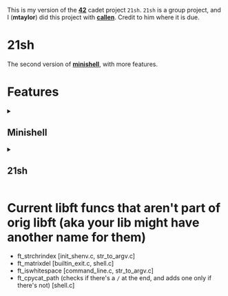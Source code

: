 This is my version of the **[42](https://www.42.us.org/)** cadet project `21sh`. `21sh` is a group project, and I (**mtaylor**) did this project with **[callen](https://github.com/MrChafeits)**. Credit to him where it is due.

# 21sh
The second version of **[minishell](https://github.com/motaylormo/minishell)**, with more features.

# Features
<details><summary><h2>Minishell</h2></summary>

* Manage the errors without using `errno`, by displaying a message adapted to the error output
* The executable are those you can find in the paths indicated in the `PATH` variable
* Deal correctly with the `PATH` and the environment
* Implement a series of builtins:
	* `echo`
	* `cd`
	* `setenv`
	* `unsetenv`
	* `env`
	* `exit`
* Implement expansion of variable references `$` and the tilde `~`
</details>

<details><summary><h2>21sh</h2></summary>

* The `C-d` (EOF) and `C-c` (`SIGINT`) keys combination features for line edition and process execution
* The `;` command line separator
* Pipes `|`
* The 4 following redirections which follow the general format of `[n]redir-op word`:

| ? | ? | ? | ?
| - | - | - | -
| Redirecting Input  | `[n]<word` | open file _word_ for reading on the specified file descriptor | 2.7.1
| Redirecting Output | `[n]>word` | create and/or open file _word_ for writing on the specified file descriptor | 2.7.2
| Appending Redirected Output | `[n]>>word` | create and/or open file _word_ for appending on the specified file descriptor | 2.7.3
| Here-Document | `[n]<<word` | redirects subsequent lines read by the shell to the input of a command | 2.7.4

* File descriptor Duplication

| ? | ? | ? | ?
| - | - | - | -
| Duplicating Input File Descriptor | `[n]<&word` | duplicate one input file descriptor from another, or close one | 2.7.5
| Duplicating Output File Descriptor | `[n]>&word` | duplicate one output file descriptor from another, or close one | 2.7.6
| Open File Descriptors for Reading and Writing | `[n]<>word` | open file that is the expansion of _word_ for reading and writing on _n_ or stdin if _n_ is unspecified | 2.7.7

[important reference](http://pubs.opengroup.org/onlinepubs/9699919799/)

### Line editing
A line editing feature using the `termcaps` library. Implement at least the following features:
* Edit the line where the cursor is located:

| ? | ? | ?
| - | - | -
| `delete` | `C-d` | forward delete character
| `backspace` | | backward delete character

* Move the cursor and be able to edit the line at a specific location:

| ? | ? | ?
| - | - | -
| `left` | | move cursor 1 character left
| `right` | | move cursor 1 character right
| `C-left` | `M-b` | move cursor 1 word left
| `C-right` | `M-f` | move cursor 1 word right
| `home` | `C-a` | move cursor to beginning of line
| `end` | `C-e` | move cursor to end of line

* Use `up` and `down` arrows to navigate through the command history which we will then be able to edit (the line, not the history)
* Cut, copy, and/or paste all or part of a line using the key sequence you prefer:

| ? | ?
| - | -
| `C-k` | cut current line from cursor position to the end of the line
| `C-w` | cut the immediately preceeding word, including any trailing whitespace.
| `C-y` | paste the current temp-buffer contents to cursor position

* Write AND edit a command over a few lines. In that case, we would love that `C-up`(`C-p`) and `C-down`(`C-n`) allow to go from one line to another in the command while remaining in the same column or otherwise the most appropriate column.
* Completely manage quotes and double quotes, even on several lines (expansions excluded).

| ? | ? | ?
| - | - | -
| Single quotes | `'` | suppress normal expansions and preserve whitespace in the enclosed string
| Double quotes | `"` | preserve whitespace and allow for variable expansion but not tilde expansion

</details>

# Current libft funcs that aren't part of orig libft (aka your lib might have another name for them)
* ft_strchrindex [init_shenv.c, str_to_argv.c]
* ft_matrixdel [builtin_exit.c, shell.c]
* ft_iswhitespace [command_line.c, str_to_argv.c]
* ft_cpycat_path (checks if there's a `/` at the end, and adds one only if there's not) [shell.c]
